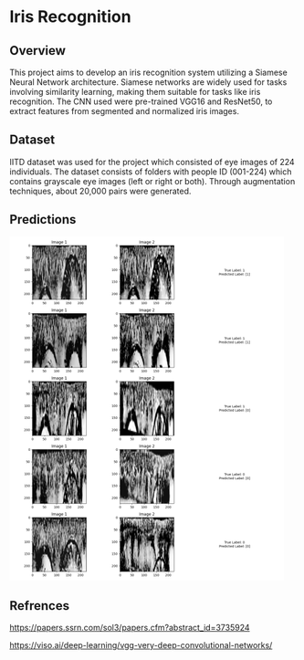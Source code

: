 # Iris Recognition 
## Overview
This project aims to develop an iris recognition system utilizing a Siamese Neural Network architecture. Siamese networks are widely used for tasks involving similarity learning, making them suitable for tasks like iris recognition. The CNN used were pre-trained VGG16 and ResNet50, to extract features from segmented and normalized iris images. 

## Dataset
IITD dataset was used for the project which consisted of eye images of 224 individuals. The dataset consists of folders with people ID (001-224) which contains grayscale eye images (left or right or both). Through augmentation techniques, about 20,000 pairs were generated.
## Predictions
![prediction](images/prediction.webp)

## Refrences
https://papers.ssrn.com/sol3/papers.cfm?abstract_id=3735924

https://viso.ai/deep-learning/vgg-very-deep-convolutional-networks/
